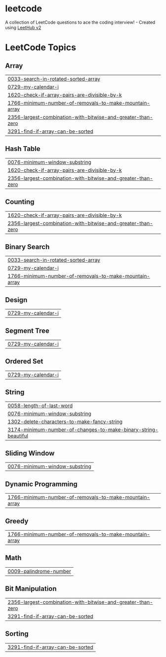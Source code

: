 # leetcode
A collection of LeetCode questions to ace the coding interview! - Created using [LeetHub v2](https://github.com/arunbhardwaj/LeetHub-2.0)

<!---LeetCode Topics Start-->
# LeetCode Topics
## Array
|  |
| ------- |
| [0033-search-in-rotated-sorted-array](https://github.com/vidjaaryan/leetcode/tree/master/0033-search-in-rotated-sorted-array) |
| [0729-my-calendar-i](https://github.com/vidjaaryan/leetcode/tree/master/0729-my-calendar-i) |
| [1620-check-if-array-pairs-are-divisible-by-k](https://github.com/vidjaaryan/leetcode/tree/master/1620-check-if-array-pairs-are-divisible-by-k) |
| [1766-minimum-number-of-removals-to-make-mountain-array](https://github.com/vidjaaryan/leetcode/tree/master/1766-minimum-number-of-removals-to-make-mountain-array) |
| [2356-largest-combination-with-bitwise-and-greater-than-zero](https://github.com/vidjaaryan/leetcode/tree/master/2356-largest-combination-with-bitwise-and-greater-than-zero) |
| [3291-find-if-array-can-be-sorted](https://github.com/vidjaaryan/leetcode/tree/master/3291-find-if-array-can-be-sorted) |
## Hash Table
|  |
| ------- |
| [0076-minimum-window-substring](https://github.com/vidjaaryan/leetcode/tree/master/0076-minimum-window-substring) |
| [1620-check-if-array-pairs-are-divisible-by-k](https://github.com/vidjaaryan/leetcode/tree/master/1620-check-if-array-pairs-are-divisible-by-k) |
| [2356-largest-combination-with-bitwise-and-greater-than-zero](https://github.com/vidjaaryan/leetcode/tree/master/2356-largest-combination-with-bitwise-and-greater-than-zero) |
## Counting
|  |
| ------- |
| [1620-check-if-array-pairs-are-divisible-by-k](https://github.com/vidjaaryan/leetcode/tree/master/1620-check-if-array-pairs-are-divisible-by-k) |
| [2356-largest-combination-with-bitwise-and-greater-than-zero](https://github.com/vidjaaryan/leetcode/tree/master/2356-largest-combination-with-bitwise-and-greater-than-zero) |
## Binary Search
|  |
| ------- |
| [0033-search-in-rotated-sorted-array](https://github.com/vidjaaryan/leetcode/tree/master/0033-search-in-rotated-sorted-array) |
| [0729-my-calendar-i](https://github.com/vidjaaryan/leetcode/tree/master/0729-my-calendar-i) |
| [1766-minimum-number-of-removals-to-make-mountain-array](https://github.com/vidjaaryan/leetcode/tree/master/1766-minimum-number-of-removals-to-make-mountain-array) |
## Design
|  |
| ------- |
| [0729-my-calendar-i](https://github.com/vidjaaryan/leetcode/tree/master/0729-my-calendar-i) |
## Segment Tree
|  |
| ------- |
| [0729-my-calendar-i](https://github.com/vidjaaryan/leetcode/tree/master/0729-my-calendar-i) |
## Ordered Set
|  |
| ------- |
| [0729-my-calendar-i](https://github.com/vidjaaryan/leetcode/tree/master/0729-my-calendar-i) |
## String
|  |
| ------- |
| [0058-length-of-last-word](https://github.com/vidjaaryan/leetcode/tree/master/0058-length-of-last-word) |
| [0076-minimum-window-substring](https://github.com/vidjaaryan/leetcode/tree/master/0076-minimum-window-substring) |
| [1302-delete-characters-to-make-fancy-string](https://github.com/vidjaaryan/leetcode/tree/master/1302-delete-characters-to-make-fancy-string) |
| [3174-minimum-number-of-changes-to-make-binary-string-beautiful](https://github.com/vidjaaryan/leetcode/tree/master/3174-minimum-number-of-changes-to-make-binary-string-beautiful) |
## Sliding Window
|  |
| ------- |
| [0076-minimum-window-substring](https://github.com/vidjaaryan/leetcode/tree/master/0076-minimum-window-substring) |
## Dynamic Programming
|  |
| ------- |
| [1766-minimum-number-of-removals-to-make-mountain-array](https://github.com/vidjaaryan/leetcode/tree/master/1766-minimum-number-of-removals-to-make-mountain-array) |
## Greedy
|  |
| ------- |
| [1766-minimum-number-of-removals-to-make-mountain-array](https://github.com/vidjaaryan/leetcode/tree/master/1766-minimum-number-of-removals-to-make-mountain-array) |
## Math
|  |
| ------- |
| [0009-palindrome-number](https://github.com/vidjaaryan/leetcode/tree/master/0009-palindrome-number) |
## Bit Manipulation
|  |
| ------- |
| [2356-largest-combination-with-bitwise-and-greater-than-zero](https://github.com/vidjaaryan/leetcode/tree/master/2356-largest-combination-with-bitwise-and-greater-than-zero) |
| [3291-find-if-array-can-be-sorted](https://github.com/vidjaaryan/leetcode/tree/master/3291-find-if-array-can-be-sorted) |
## Sorting
|  |
| ------- |
| [3291-find-if-array-can-be-sorted](https://github.com/vidjaaryan/leetcode/tree/master/3291-find-if-array-can-be-sorted) |
<!---LeetCode Topics End-->